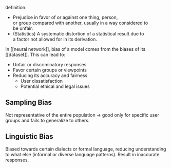 definition:

- Prejudice in favor of or against one thing, person, or group compared with another, usually in a way considered to be unfair.
- (Statistics) A systematic distortion of a statistical result due to a factor not allowed for in its derivation.

In [[neural network]], bias of a model comes from the biases of its [[dataset]].
This can lead to:

- Unfair or discriminatory responses
- Favor certain groups or viewpoints
- Reducing its accuracy and fairness
	- User dissatisfaction
	- Potential ethical and legal issues

## Sampling Bias

Not representative of the entire population -> good only for specific user groups and fails to generalize to others.

## Linguistic Bias

Biased towards certain dialects or formal language, reducing understanding to what else (informal or diverse language patterns).
Result in inaccurate responses.
